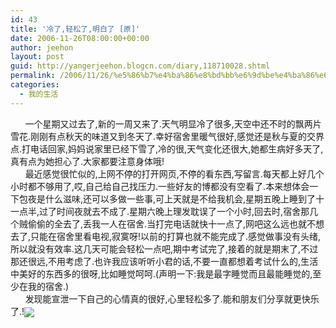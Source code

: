 ```yaml
---
id: 43
title: '冷了,轻松了,明白了 [原]'
date: 2006-11-26T08:00:00+00:00
author: jeehon
layout: post
guid: http://yangerjeehon.blogcn.com/diary,118710028.shtml
permalink: /2006/11/26/%e5%86%b7%e4%ba%86%e8%bd%bb%e6%9d%be%e4%ba%86%e6%98%8e%e7%99%bd%e4%ba%86-%e5%8e%9f/
categories:
  - 我的生活
---
```

&nbsp;&nbsp;&nbsp;&nbsp;&nbsp; 一个星期又过去了,新的一周又来了.天气明显冷了很多,天空中还不时的飘两片雪花.刚刚有点秋天的味道又到冬天了.幸好宿舍里暖气很好,感觉还是秋与夏的交界点.打电话回家,妈妈说家里已经下雪了,冷的很,天气变化还很大,她都生病好多天了,真有点为她担心了.大家都要注意身体哦!  
&nbsp;&nbsp;&nbsp;&nbsp;&nbsp; 最近感觉很忙似的,上网不停的打开网页,不停的看东西,写留言.每天都上好几个小时都不够用了,哎,自己给自己找压力.一些好友的博都没有空看了.本来想体会一下包夜是什么滋味,还可以多做一些事,可上天就是不给我机会,星期五晚上睡到了十一点半,过了时间夜就去不成了.星期六晚上理发耽误了一个小时,回去时,宿舍那几个贼偷偷的全去了,丢我一人在宿舍.当打完电话就快十一点了,网吧这么远也就不想去了,只能在宿舍里看电视,寂寞呀!以前的打算也就不能完成了.感觉做事没有头绪,所以就没有效率.这几天可能会轻松一点吧,期中考试完了,接着的就是期末了,不过那还很远,不用考虑了.也许我应该听听小君的话,不要一直都想着考试什么的,生活中美好的东西多的很呀,比如睡觉呵呵.(声明一下:我是最字睡觉而且最能睡觉的,至少在我的宿舍.)  
&nbsp;&nbsp;&nbsp;&nbsp;&nbsp; 发现能宣泄一下自己的心情真的很好,心里轻松多了.能和朋友们分享就更快乐了.!<img src="http://login.blogcn.com/images/em/2/11.gif" align="absMiddle" border="0" />